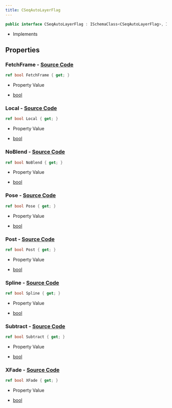 ```yaml
---
title: CSeqAutoLayerFlag
---
```


```csharp
public interface CSeqAutoLayerFlag : ISchemaClass<CSeqAutoLayerFlag>, ISchemaField, ISchemaClass, INativeHandle
```

- Implements

## Properties

### **FetchFrame** - [Source Code](https://github.com/swiftly-solution/swiftlys2/blob/main/managed/src/SwiftlyS2.Generated/Schemas/Interfaces/CSeqAutoLayerFlag.cs#L28)

```csharp
ref bool FetchFrame { get; }
```

- Property Value

- [bool](https://learn.microsoft.com/dotnet/api/system.boolean)

### **Local** - [Source Code](https://github.com/swiftly-solution/swiftlys2/blob/main/managed/src/SwiftlyS2.Generated/Schemas/Interfaces/CSeqAutoLayerFlag.cs#L24)

```csharp
ref bool Local { get; }
```

- Property Value

- [bool](https://learn.microsoft.com/dotnet/api/system.boolean)

### **NoBlend** - [Source Code](https://github.com/swiftly-solution/swiftlys2/blob/main/managed/src/SwiftlyS2.Generated/Schemas/Interfaces/CSeqAutoLayerFlag.cs#L22)

```csharp
ref bool NoBlend { get; }
```

- Property Value

- [bool](https://learn.microsoft.com/dotnet/api/system.boolean)

### **Pose** - [Source Code](https://github.com/swiftly-solution/swiftlys2/blob/main/managed/src/SwiftlyS2.Generated/Schemas/Interfaces/CSeqAutoLayerFlag.cs#L26)

```csharp
ref bool Pose { get; }
```

- Property Value

- [bool](https://learn.microsoft.com/dotnet/api/system.boolean)

### **Post** - [Source Code](https://github.com/swiftly-solution/swiftlys2/blob/main/managed/src/SwiftlyS2.Generated/Schemas/Interfaces/CSeqAutoLayerFlag.cs#L16)

```csharp
ref bool Post { get; }
```

- Property Value

- [bool](https://learn.microsoft.com/dotnet/api/system.boolean)

### **Spline** - [Source Code](https://github.com/swiftly-solution/swiftlys2/blob/main/managed/src/SwiftlyS2.Generated/Schemas/Interfaces/CSeqAutoLayerFlag.cs#L18)

```csharp
ref bool Spline { get; }
```

- Property Value

- [bool](https://learn.microsoft.com/dotnet/api/system.boolean)

### **Subtract** - [Source Code](https://github.com/swiftly-solution/swiftlys2/blob/main/managed/src/SwiftlyS2.Generated/Schemas/Interfaces/CSeqAutoLayerFlag.cs#L30)

```csharp
ref bool Subtract { get; }
```

- Property Value

- [bool](https://learn.microsoft.com/dotnet/api/system.boolean)

### **XFade** - [Source Code](https://github.com/swiftly-solution/swiftlys2/blob/main/managed/src/SwiftlyS2.Generated/Schemas/Interfaces/CSeqAutoLayerFlag.cs#L20)

```csharp
ref bool XFade { get; }
```

- Property Value

- [bool](https://learn.microsoft.com/dotnet/api/system.boolean)

